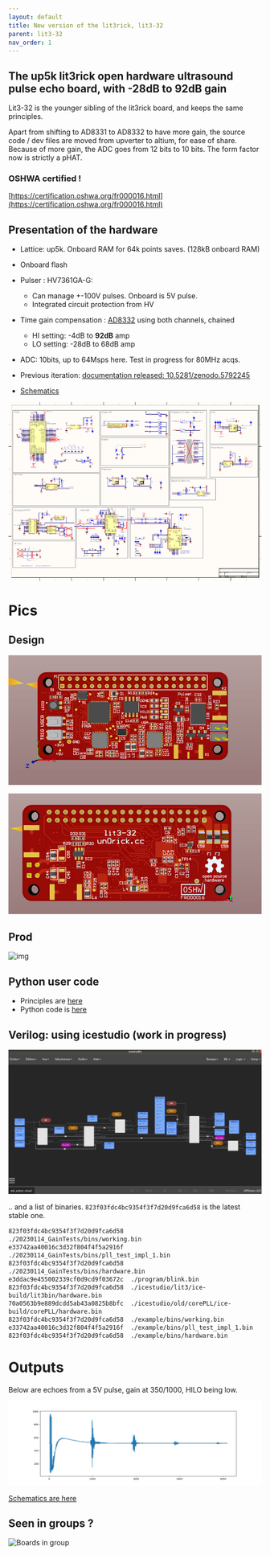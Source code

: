 ```yaml
---
layout: default
title: New version of the lit3rick, lit3-32
parent: lit3-32
nav_order: 1
---
```

## The up5k lit3rick open hardware ultrasound pulse echo board, with -28dB to 92dB gain

Lit3-32 is the younger sibling of the lit3rick board, and keeps the same principles.

Apart from shifting to AD8331 to AD8332 to have more gain, the source code / dev files are moved from upverter to altium, for ease of share. Because of more gain, the ADC goes from 12 bits to 10 bits. The form factor now is strictly a pHAT.

### OSHWA certified !

[https://certification.oshwa.org/fr000016.html](https://certification.oshwa.org/fr000016.html)

## Presentation of the hardware

* Lattice: up5k. Onboard RAM for 64k points saves. (128kB onboard RAM)
* Onboard flash
* Pulser : HV7361GA-G:

  * Can manage +-100V pulses. Onboard is 5V pulse.
  * Integrated circuit protection from HV
* Time gain compensation : [AD8332](https://github.com/kelu124/lit3rick/blob/lit3-32/altium/ad8332.md) using both channels, chained

  * HI setting: -4dB to __92dB__ amp
  * LO setting: -28dB to 68dB amp
* ADC: 10bits, up to 64Msps here. Test in progress for 80MHz acqs.
* Previous iteration: [documentation released: 10.5281/zenodo.5792245](https://zenodo.org/record/5792245#.YhvClITMJuQ)
* [Schematics](https://github.com/kelu124/lit3rick/blob/lit3-32/altium/OUTPUT/Schematics/ice40_schematic.PDF)

![img](https://github.com/kelu124/lit3rick/raw/lit3-32/build/schematics.png)

# Pics


## Design

![img](https://github.com/kelu124/lit3rick/raw/lit3-32/top.png)

![img](https://github.com/kelu124/lit3rick/raw/lit3-32/bot.png)

## Prod

![img](https://github.com/kelu124/lit3rick/raw/lit3-32/build/imagelit3_32.png)

## Python user code

* Principles are [here](https://github.com/kelu124/lit3rick/blob/lit3-32/lit3-32/icestudio/Readme.md)
* Python code is [here](https://github.com/kelu124/lit3rick/blob/lit3-32/icestudio/python/python.py)

## Verilog: using icestudio (work in progress)

![img](https://github.com/kelu124/lit3rick/raw/lit3-32/icestudio/icestudio_screenshot.png)

.. and a list of binaries. `823f03fdc4bc9354f3f7d20d9fca6d58` is the latest stable one.

```
823f03fdc4bc9354f3f7d20d9fca6d58  ./20230114_GainTests/bins/working.bin
e33742aa40016c3d32f804f4f5a2916f  ./20230114_GainTests/bins/pll_test_impl_1.bin
823f03fdc4bc9354f3f7d20d9fca6d58  ./20230114_GainTests/bins/hardware.bin
e3ddac9e455002339cf0d9cd9f03672c  ./program/blink.bin
823f03fdc4bc9354f3f7d20d9fca6d58  ./icestudio/lit3/ice-build/lit3bin/hardware.bin
70a0563b9e889dcdd5ab43a0825b8bfc  ./icestudio/old/corePLL/ice-build/corePLL/hardware.bin
823f03fdc4bc9354f3f7d20d9fca6d58  ./example/bins/working.bin
e33742aa40016c3d32f804f4f5a2916f  ./example/bins/pll_test_impl_1.bin
823f03fdc4bc9354f3f7d20d9fca6d58  ./example/bins/hardware.bin
```

# Outputs

Below are echoes from a 5V pulse, gain at 350/1000, HILO being low.

![img](https://github.com/kelu124/lit3rick/raw/lit3-32/icestudio/G350_HL0_5V.jpg)

[
    Schematics are here](https://github.com/kelu124/lit3rick/raw/lit3-32/build/ice40_schematic.PDF)

## Seen in groups ?

![Boards in group](https://github.com/kelu124/lit3rick/blob/lit3-32/build/imagelit3_32.png?raw=true "Title")
